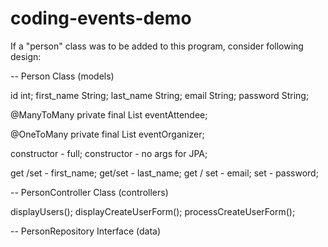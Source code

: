 # coding-events-demo

If a "person" class was to be added to this program, consider following design:

--
Person Class (models)

id int;
first_name String;
last_name String;
email String;
password String;

@ManyToMany
private final List<Events> eventAttendee;

@OneToMany
private final List<Events> eventOrganizer;

constructor - full;
constructor - no args for JPA;

get /set - first_name;
get/set - last_name;
get / set - email;
set - password;

--
PersonController Class (controllers)

displayUsers();
displayCreateUserForm();
processCreateUserForm();

--
PersonRepository Interface (data)
